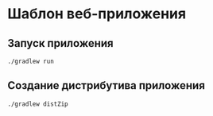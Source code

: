 # Шаблон веб-приложения 

## Запуск приложения

```
./gradlew run
```

## Создание дистрибутива приложения

```
./gradlew distZip
```
